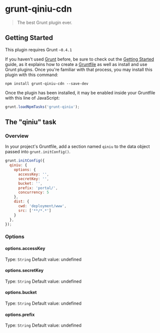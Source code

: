 # grunt-qiniu-cdn

> The best Grunt plugin ever.

## Getting Started
This plugin requires Grunt `~0.4.1`

If you haven't used [Grunt](http://gruntjs.com/) before, be sure to check out the [Getting Started](http://gruntjs.com/getting-started) guide, as it explains how to create a [Gruntfile](http://gruntjs.com/sample-gruntfile) as well as install and use Grunt plugins. Once you're familiar with that process, you may install this plugin with this command:

```shell
npm install grunt-qiniu-cdn --save-dev
```

Once the plugin has been installed, it may be enabled inside your Gruntfile with this line of JavaScript:

```js
grunt.loadNpmTasks('grunt-qiniu');
```

## The "qiniu" task

### Overview
In your project's Gruntfile, add a section named `qiniu` to the data object passed into `grunt.initConfig()`.

```js
grunt.initConfig({
  qiniu: {
    options: {
      accessKey: '',
      secretKey: '',
      bucket: '',
      prefix: 'portal/',
      concurrency: 5
    },
    dist: {
      cwd: 'deployment/www',
      src: ['**/*.*']
    }
  },
});
```

### Options

#### options.accessKey
Type: `String`
Default value: undefined


#### options.secretKey
Type: `String`
Default value: undefined

#### options.bucket
Type: `String`
Default value: undefined

#### options.prefix
Type: `String`
Default value: undefined


